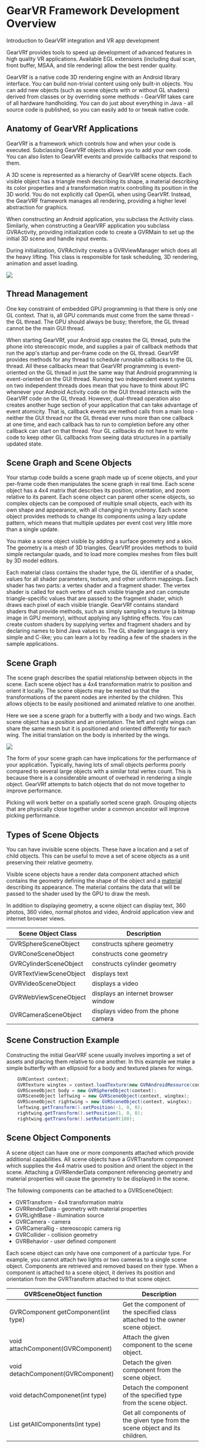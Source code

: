 # GearVR Framework Development Overview

Introduction to GearVRf integration and VR app development

GearVRf provides tools to speed up development of advanced features in high quality VR applications. Available EGL extensions (including dual scan, front buffer, MSAA, and tile rendering) allow the best render quality.

GearVRf is a native code 3D rendering engine with an Android library interface. You can build non-trivial content using only built-in objects. You can add new objects (such as scene objects with or without GL shaders) derived from classes or by overriding some methods - GearVRf takes care of all hardware handholding. You can do just about everything in Java - all source code is published, so you can easily add to or tweak native code.

## Anatomy of GearVRf Applications

GearVRf is a framework which controls how and when your code is executed. Subclassing GearVRf objects allows you to add your own code. You can also listen to GearVRf events and provide callbacks that respond to them.

A 3D scene is represented as a hierarchy of GearVRf scene objects. Each visible object has a triangle mesh describing its shape, a material describing its color properties and a transformation matrix controlling its position in the 3D world. You do not explicitly call OpenGL when using GearVRf. Instead, the GearVRF framework manages all rendering, providing a higher level abstraction for graphics.

When constructing an Android application, you subclass the Activity class. Similarly, when constructing a GearVRF application you subclass GVRActivity, providing initialization code to create a GVRMain to set up the initial 3D scene and handle input events.

During initialization, GVRActivity creates a GVRViewManager which does all the heavy lifting. This class is responsible for task scheduling, 3D rendering, animation and asset loading.

![](../images/gvrf_overview_app_structure.png)

## Thread Management

One key constraint of embedded GPU programming is that there is only one GL context. That is, all GPU commands must come from the same thread - the GL thread. The GPU should always be busy; therefore, the GL thread cannot be the main GUI thread.

When starting GearVRf, your Android app creates the GL thread, puts the phone into stereoscopic mode, and supplies a pair of callback methods that run the app's startup and per-frame code on the GL thread. GearVRf provides methods for any thread to schedule runnable callbacks to the GL thread. All these callbacks mean that GearVRf programming is event-oriented on the GL thread in just the same way that Android programming is event-oriented on the GUI thread. Running two independent event systems on two independent threads does mean that you have to think about IPC whenever your Android Activity code on the GUI thread interacts with the GearVRf code on the GL thread. However, dual-thread operation also creates another huge section of your application that can take advantage of event atomicity. That is, callback events are method calls from a main loop - neither the GUI thread nor the GL thread ever runs more than one callback at one time, and each callback has to run to completion before any other callback can start on that thread. Your GL callbacks do not have to write code to keep other GL callbacks from seeing data structures in a partially updated state.

## Scene Graph and Scene Objects

Your startup code builds a scene graph made up of scene objects, and your per-frame code then manipulates the scene graph in real time. Each scene object has a 4x4 matrix that describes its position, orientation, and zoom relative to its parent. Each scene object can parent other scene objects, so complex objects can be composed of multiple small objects, each with its own shape and appearance, with all changing in synchrony. Each scene object provides methods to change its components using a lazy update pattern, which means that multiple updates per event cost very little more than a single update.

You make a scene object visible by adding a surface geometry and a skin. The geometry is a mesh of 3D triangles. GearVRf provides methods to build simple rectangular quads, and to load more complex meshes from files built by 3D model editors.

Each material class contains the shader type, the GL identifier of a shader, values for all shader parameters, texture, and other uniform mappings. Each shader has two parts: a vertex shader and a fragment shader. The vertex shader is called for each vertex of each visible triangle and can compute triangle-specific values that are passed to the fragment shader, which draws each pixel of each visible triangle. GearVRf contains standard shaders that provide methods, such as simply sampling a texture (a bitmap image in GPU memory), without applying any lighting effects. You can create custom shaders by supplying vertex and fragment shaders and by declaring names to bind Java values to. The GL shader language is very simple and C-like; you can learn a lot by reading a few of the shaders in the sample applications.

## Scene Graph

The scene graph describes the spatial relationship between objects in the scene. Each scene object has a 4x4 transformation matrix to position and orient it locally. The scene objects may be nested so that the transformations of the parent nodes are inherited by the children. This allows objects to be easily positioned and animated relative to one another.

Here we see a scene graph for a butterfly with a body and two wings. Each scene object has a position and an orientation. The left and right wings can share the same mesh but it is positioned and oriented differently for each wing. The initial translation on the body is inherited by the wings. 

![](../images/gvrf_scene_graph.png)

The form of your scene graph can have implications for the performance of your application. Typically, having lots of small objects performs poorly compared to several large objects with a similar total vertex count. This is because there is a considerable amount of overhead in rendering a single object. GearVRf attempts to batch objects that do not move together to improve performance.

Picking will work better on a spatially sorted scene graph. Grouping objects that are physically close together under a common ancestor will improve picking performance.

## Types of Scene Objects

You can have invisible scene objects. These have a location and a set of child objects. This can be useful to move a set of scene objects as a unit preserving their relative geometry.

Visible scene objects have a render data component attached which contains the geometry defining the shape of the object and a [material](https://resources.samsungdevelopers.com/Gear_VR_and_Gear_360/GearVR_Framework_Project/060_Gear_VRf_Developer_Guide/020_GearVRf_Features/Materials) describing its appearance. The material contains the data that will be passed to the shader used by the GPU to draw the mesh.

In addition to displaying geometry, a scene object can display text, 360 photos, 360 video, normal photos and video, Android application view and internet browser views.

| Scene Object Class | Description |
|--------------------|-------------|
| GVRSphereSceneObject	| 	constructs sphere geometry |
| GVRConeSceneObject	| 	constructs cone geometry |
| GVRCylinderSceneObject| 	constructs cylinder geometry |
| GVRTextViewSceneObject| 	displays text |
| GVRVideoSceneObject	| 	displays a video |
| GVRWebViewSceneObject	| 	displays an internet browser window |
| GVRCameraSceneObject	| 	displays video from the phone camera |

## Scene Construction Example

Constructing the initial GearVRF scene usually involves importing a set of assets and placing them relative to one another. In this example we make a simple butterfly with an ellipsoid for a body and textured planes for wings.
```java
	GVRContext context;
	GVRTexture wingtex = context.loadTexture(new GVRAndroidResource(context, R.drawable.wingtex));
	GVRSceneObject body = new GVRSphereObject(context);
	GVRSceneObject leftwing = new GVRSceneObject(context, wingtex);
	GVRSceneObject rightwing = new GVRSceneObject(context, wingtex);
	leftwing.getTransform().setPosition(-1, 0, 0);
	rightwing.getTransform().setPosition(1, 0, 0);
	rightwing.getTransform().setRotationY(180);
```

## Scene Object Components

A scene object can have one or more components attached which provide additional capabilities. All scene objects have a GVRTransform component which supplies the 4x4 matrix used to position and orient the object in the scene. Attaching a GVRRenderData component referencing geometry and material properties will cause the geometry to be displayed in the scene.

The following components can be attached to a GVRSceneObject:

* GVRTransform - 4x4 transformation matrix
* GVRRenderData - geometry with material properties
* GVRLightBase - illumination source
* GVRCamera - camera
* GVRCameraRig - stereoscopic camera rig
* GVRCollider - collision geometry
* GVRBehavior - user defined component

Each scene object can only have one component of a particular type. For example, you cannot attach two lights or two cameras to a single scene object. Components are retrieved and removed based on their type. When a component is attached to a scene object, it derives its position and orientation from the GVRTransform attached to that scene object.

| GVRSceneObject  function | Description |
|--------------------|-------------|
|GVRComponent getComponent(int type) |	Get the component of the specified class attached to the owner scene object.|
|void attachComponent(GVRComponent) |	Attach the given component to the scene object.|
|void detachComponent(GVRComponent) |	Detach the given component from the scene object.|
|void detachComponenet(int type) |	Detach the component of the specified type from the scene object.|
|List getAllComponents(int type) |	Get all components of the given type from the scene object and its children.|


